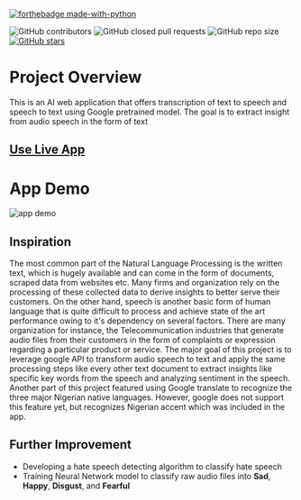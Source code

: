 
[![forthebadge made-with-python](http://ForTheBadge.com/images/badges/made-with-python.svg)](https://www.python.org/)

![GitHub contributors](https://img.shields.io/github/contributors/chemicopy/Speech-Text-Analytic-app)
![GitHub closed pull requests](https://img.shields.io/github/issues-pr-closed-raw/judeleonard/SpeechText-Analytic-App)
![GitHub repo size](https://img.shields.io/github/repo-size/chemicopy/Speech-Text-Analytic-app)
[![GitHub stars](https://img.shields.io/github/stars/chemicopy/Speech-Text-Analytic-app?color=orange&logo=github)](https://github.com/chemicopy/Speech-Text-Analytic-app/stargazers)

# Project Overview
This is an AI web application that offers transcription of text to speech and speech to text using Google pretrained model. The goal is to extract insight from audio speech in the form of text

## [Use Live App](https://chemicopy-speech-text-analytic--speech-text-analytic-app-gx6xu8.streamlitapp.com/)

# App Demo

![app demo](https://user-images.githubusercontent.com/66210738/176871820-b81f7b50-1a65-4a6e-bc00-0ae721670d1e.gif)

## Inspiration
The most common part of the Natural Language Processing is the written text, which is hugely available and can come in the form of documents, scraped data from websites etc. Many firms and organization rely on the processing of 
these collected data to derive insights to better serve their customers. On the other hand, speech is another basic form of human language that is quite difficult to process and achieve state of the art performance owing to it's dependency on several factors. There are many organization for instance, the Telecommunication industries that generate audio files
from their customers in the form of complaints or expression regarding a particular product or service. The major goal of this project is to leverage google API to transform audio speech to text and apply the same processing steps like every other text document to
extract insights like specific key words from the speech and analyzing sentiment in the speech.
Another part of this project featured using Google translate to recognize the three major Nigerian native languages. However, google does not support this feature yet, but recognizes Nigerian accent which was included in the app.

## Further Improvement
- Developing a hate speech detecting algorithm to classify hate speech
- Training Neural Network model to classify raw audio files into __Sad__, __Happy__, __Disgust__, and __Fearful__
